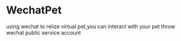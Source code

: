 # WechatPet
using wechat to relize virtual pet,you can interact with your pet throw wechat public service account

